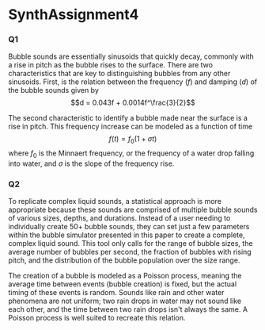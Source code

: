 # SynthAssignment4

### Q1
Bubble sounds are essentially sinusoids that quickly decay, commonly with a rise in pitch as the bubble rises to the surface. There are two characteristics that are key to distinguishing bubbles from any other sinusoids. First, is the relation between the frequency ($f$) and damping ($d$) of the bubble sounds given by $$d = 0.043f + 0.0014f^\frac{3}{2}$$

The second characteristic to identify a bubble made near the surface is a rise in pitch. This frequency increase can be modeled as a function of time $$f(t) = f_0(1 + \sigma t)$$ where $f_0$ is the Minnaert frequency, or the frequency of a water drop falling into water, and $\sigma$ is the slope of the frequency rise.

### Q2
To replicate complex liquid sounds, a statistical approach is more appropriate because these sounds are comprised of multiple bubble sounds of various sizes, depths, and durations. Instead of a user needing to individually create 50+ bubble sounds, they can set just a few parameters within the bubble simulator presented in this paper to create a complete, complex liquid sound. This tool only calls for the range of bubble sizes, the average number of bubbles per second, the fraction of bubbles with rising pitch, and the distribution of the bubble population over the size range.


The creation of a bubble is modeled as a Poisson process, meaning the average time between events (bubble creation) is fixed, but the actual timing of these events is random. Sounds like rain and other water phenomena are not uniform; two rain drops in water may not sound like each other, and the time between two rain drops isn't always the same. A Poisson process is well suited to recreate this relation.
